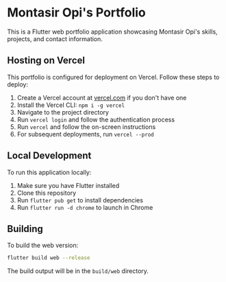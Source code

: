 # Montasir Opi's Portfolio

This is a Flutter web portfolio application showcasing Montasir Opi's skills, projects, and contact information.

## Hosting on Vercel

This portfolio is configured for deployment on Vercel. Follow these steps to deploy:

1. Create a Vercel account at [vercel.com](https://vercel.com) if you don't have one
2. Install the Vercel CLI: `npm i -g vercel`
3. Navigate to the project directory
4. Run `vercel login` and follow the authentication process
5. Run `vercel` and follow the on-screen instructions
6. For subsequent deployments, run `vercel --prod`

## Local Development

To run this application locally:

1. Make sure you have Flutter installed
2. Clone this repository
3. Run `flutter pub get` to install dependencies
4. Run `flutter run -d chrome` to launch in Chrome

## Building

To build the web version:

```bash
flutter build web --release
```

The build output will be in the `build/web` directory.
